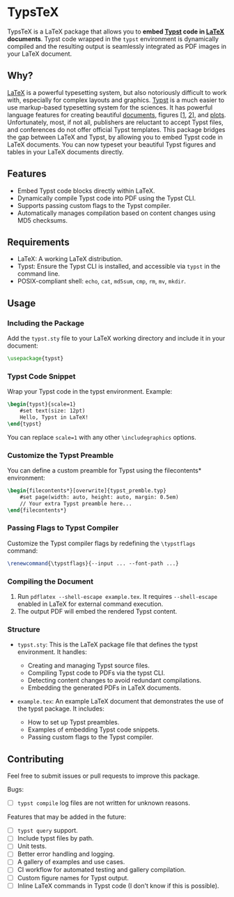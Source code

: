 # TypsTeX

TypsTeX is a LaTeX package
that allows you to **embed [Typst][typst] code in [LaTeX][latex] documents**.
Typst code wrapped in the `typst` environment
is dynamically compiled
and the resulting output is seamlessly integrated
as PDF images in your LaTeX document.

## Why?

[LaTeX][latex] is a powerful typesetting system,
but also notoriously difficult to work with,
especially for complex layouts and graphics.
[Typst][typst] is a much easier to use markup-based typesetting system
for the sciences.
It has powerful language features
for creating beautiful [documents][example_docs],
figures [[1][example_figs1], [2][example_figs2]],
and [plots][example_plots].
Unfortunately,
most, if not all, publishers are reluctant to accept Typst files,
and conferences do not offer official Typst templates.
This package bridges the gap between LaTeX and Typst,
by allowing you to embed Typst code in LaTeX documents.
You can now typeset your beautiful Typst figures and tables
in your LaTeX documents directly.

## Features

- Embed Typst code blocks directly within LaTeX.
- Dynamically compile Typst code into PDF using the Typst CLI.
- Supports passing custom flags to the Typst compiler.
- Automatically manages compilation based on content changes using MD5 checksums.

## Requirements

- LaTeX: A working LaTeX distribution.
- Typst: Ensure the Typst CLI is installed,
  and accessible via `typst` in the command line.
- POSIX-compliant shell: `echo`, `cat`, `md5sum`, `cmp`, `rm`, `mv`, `mkdir`.

## Usage

### Including the Package

Add the `typst.sty` file to your LaTeX working directory
and include it in your document:
```latex
\usepackage{typst}
```

### Typst Code Snippet

Wrap your Typst code in the typst environment. Example:
```latex
\begin{typst}{scale=1}
    #set text(size: 12pt)
    Hello, Typst in LaTeX!
\end{typst}
```
You can replace `scale=1` with any other `\includegraphics` options.

### Customize the Typst Preamble

You can define a custom preamble for Typst using the filecontents* environment:
```latex
\begin{filecontents*}[overwrite]{typst_premble.typ}
    #set page(width: auto, height: auto, margin: 0.5em)
    // Your extra Typst preamble here...
\end{filecontents*}
```

### Passing Flags to Typst Compiler

Customize the Typst compiler flags by redefining the `\typstflags` command:
```latex
\renewcommand{\typstflags}{--input ... --font-path ...}
```

### Compiling the Document

  1. Run `pdflatex --shell-escape example.tex`.
     It requires `--shell-escape` enabled in LaTeX for external command execution.
  2. The output PDF will embed the rendered Typst content.

### Structure

- `typst.sty`:
  This is the LaTeX package file that defines the typst environment.
  It handles:
  - Creating and managing Typst source files.
  - Compiling Typst code to PDFs via the typst CLI.
  - Detecting content changes to avoid redundant compilations.
  - Embedding the generated PDFs in LaTeX documents.

- `example.tex`:
  An example LaTeX document that demonstrates the use of the typst package.
  It includes:
  - How to set up Typst preambles.
  - Examples of embedding Typst code snippets.
  - Passing custom flags to the Typst compiler.

## Contributing

Feel free to submit issues or pull requests to improve this package.

Bugs:
- [ ] `typst compile` log files are not written for unknown reasons.

Features that may be added in the future:
- [ ] `typst query` support.
- [ ] Include typst files by path.
- [ ] Unit tests.
- [ ] Better error handling and logging.
- [ ] A gallery of examples and use cases.
- [ ] CI workflow for automated testing and gallery compilation.
- [ ] Custom figure names for Typst output.
- [ ] Inline LaTeX commands in Typst code (I don't know if this is possible).

[typst]: https://typst.app/docs/
[latex]: https://www.latex-project.org/
[example_docs]: https://typst.app/universe/search/?kind=templates
[example_figs1]: https://github.com/cetz-package/cetz
[example_figs2]: https://github.com/Jollywatt/typst-fletcher
[example_plots]: https://github.com/cetz-package/cetz-plot
